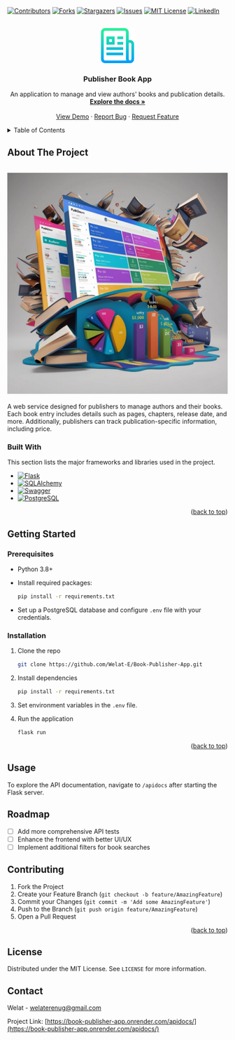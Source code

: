 <!-- PROJECT SHIELDS -->
[![Contributors][contributors-shield]][contributors-url]
[![Forks][forks-shield]][forks-url]
[![Stargazers][stars-shield]][stars-url]
[![Issues][issues-shield]][issues-url]
[![MIT License][license-shield]][license-url]
[![LinkedIn][linkedin-shield]][linkedin-url]

<!-- PROJECT LOGO -->
<br />
<div align="center">
  <a href="https://github.com/othneildrew/Best-README-Template">
    <img src="images/logo.png" alt="Logo" width="80" height="80">
  </a>

  <h3 align="center">Publisher Book App</h3>
  <p align="center">
    An application to manage and view authors' books and publication details.
    <br />
    <a href="https://github.com/Welat-E/Book-Publisher-App"><strong>Explore the docs »</strong></a>
    <br />
    <br />
    <a href="https://github.com/Welat-E/Book-Publisher-App">View Demo</a>
    ·
    <a href="https://github.com/Welat-E/Book-Publisher-App/issues">Report Bug</a>
    ·
    <a href="https://github.com/Welat-E/Book-Publisher-App/issues">Request Feature</a>
  </p>
</div>

<!-- TABLE OF CONTENTS -->
<details>
  <summary>Table of Contents</summary>
  <ol>
    <li><a href="#about-the-project">About The Project</a></li>
    <li><a href="#getting-started">Getting Started</a></li>
    <li><a href="#usage">Usage</a></li>
    <li><a href="#roadmap">Roadmap</a></li>
    <li><a href="#contributing">Contributing</a></li>
    <li><a href="#license">License</a></li>
    <li><a href="#contact">Contact</a></li>
    <li><a href="#acknowledgments">Acknowledgments</a></li>
  </ol>
</details>

## About The Project

<br />
<div align="center">
  <img src="images/picture.jpg" alt="Publisher Book App Banner" width="520">
</div>
<br />
A web service designed for publishers to manage authors and their books. Each book entry includes details such as pages, chapters, release date, and more. Additionally, publishers can track publication-specific information, including price.

### Built With

This section lists the major frameworks and libraries used in the project.

* [![Flask][Flask-img]][Flask-url]
* [![SQLAlchemy][SQLAlchemy-img]][SQLAlchemy-url]
* [![Swagger][Swagger-img]][Swagger-url]
* [![PostgreSQL][PostgreSQL-img]][PostgreSQL-url]

<!-- ICON LINKS -->

[Flask-img]: https://img.shields.io/badge/Flask-000000?style=for-the-badge&logo=flask&logoColor=white
[Flask-url]: https://flask.palletsprojects.com/

[SQLAlchemy-img]: https://img.shields.io/badge/SQLAlchemy-323232?style=for-the-badge&logo=databricks&logoColor=white
[SQLAlchemy-url]: https://www.sqlalchemy.org/

[Swagger-img]: https://img.shields.io/badge/Swagger-85EA2D?style=for-the-badge&logo=swagger&logoColor=black
[Swagger-url]: https://swagger.io/

[PostgreSQL-img]: https://img.shields.io/badge/PostgreSQL-336791?style=for-the-badge&logo=postgresql&logoColor=white
[PostgreSQL-url]: https://www.postgresql.org/

<p align="right">(<a href="#top">back to top</a>)</p>

<!-- GETTING STARTED -->
## Getting Started

### Prerequisites
* Python 3.8+
* Install required packages:
  
    ```bash
    pip install -r requirements.txt
    ```

* Set up a PostgreSQL database and configure `.env` file with your credentials.

### Installation

1. Clone the repo
    
    ```bash
    git clone https://github.com/Welat-E/Book-Publisher-App.git
    ```
    
2. Install dependencies
    
    ```bash
    pip install -r requirements.txt
    ```
    
3. Set environment variables in the `.env` file.
4. Run the application
    
    ```bash
    flask run
    ```

<p align="right">(<a href="#top">back to top</a>)</p>

<!-- USAGE EXAMPLES -->
## Usage

To explore the API documentation, navigate to `/apidocs` after starting the Flask server.


## Roadmap

* [ ] Add more comprehensive API tests
* [ ] Enhance the frontend with better UI/UX
* [ ] Implement additional filters for book searches

## Contributing

1. Fork the Project
2. Create your Feature Branch (`git checkout -b feature/AmazingFeature`)
3. Commit your Changes (`git commit -m 'Add some AmazingFeature'`)
4. Push to the Branch (`git push origin feature/AmazingFeature`)
5. Open a Pull Request

<p align="right">(<a href="#top">back to top</a>)</p>

## License

Distributed under the MIT License. See `LICENSE` for more information.

## Contact

Welat - welaterenug@gmail.com

Project Link: [https://book-publisher-app.onrender.com/apidocs/](https://book-publisher-app.onrender.com/apidocs/)

<!-- ICON LINKS -->
<!-- MARKDOWN LINKS & IMAGES -->
[contributors-shield]: https://img.shields.io/github/contributors/Welat-E/Book-Publisher-App.svg?style=for-the-badge
[contributors-url]: https://github.com/Welat-E/Book-Publisher-App/graphs/contributors
[forks-shield]: https://img.shields.io/github/forks/Welat-E/Book-Publisher-App.svg?style=for-the-badge
[forks-url]: https://github.com/Welat-E/Book-Publisher-App/network/members
[stars-shield]: https://img.shields.io/github/stars/Welat-E/Book-Publisher-App.svg?style=for-the-badge
[stars-url]: https://github.com/Welat-E/Book-Publisher-App/stargazers
[issues-shield]: https://img.shields.io/github/issues/Welat-E/Book-Publisher-App.svg?style=for-the-badge
[issues-url]: https://github.com/Welat-E/Book-Publisher-App/issues
[license-shield]: https://img.shields.io/badge/License-MIT-blue.svg?style=for-the-badge
[license-url]: https://github.com/Welat-E/Book-Publisher-App/blob/main/LICENSE
[linkedin-shield]: https://img.shields.io/badge/-LinkedIn-black.svg?style=for-the-badge&logo=linkedin&colorB=555
[linkedin-url]: https://www.linkedin.com/in/welateren/
